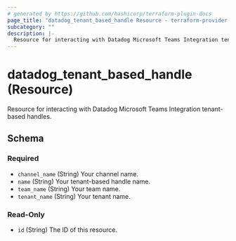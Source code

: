 ```yaml
---
# generated by https://github.com/hashicorp/terraform-plugin-docs
page_title: "datadog_tenant_based_handle Resource - terraform-provider-datadog"
subcategory: ""
description: |-
  Resource for interacting with Datadog Microsoft Teams Integration tenant-based handles.
---
```


# datadog_tenant_based_handle (Resource)

Resource for interacting with Datadog Microsoft Teams Integration tenant-based handles.



<!-- schema generated by tfplugindocs -->
## Schema

### Required

- `channel_name` (String) Your channel name.
- `name` (String) Your tenant-based handle name.
- `team_name` (String) Your team name.
- `tenant_name` (String) Your tenant name.

### Read-Only

- `id` (String) The ID of this resource.
